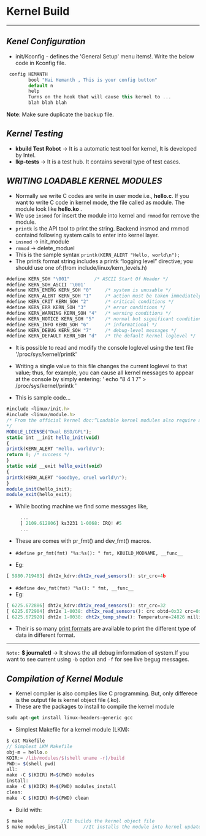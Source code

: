 # Kernel Build
---

***Kenel Configuration***
---

 * init/Kconfig - defines the 'General Setup' menu items!. Write the below code in Kconfig file.

```javascript
 config HEMANTH
        bool "Hai Hemanth , This is your config button"
        default n
        help
        Turns on the hook that will cause this kernel to ...
        blah blah blah
```
**Note**: Make sure duplicate the backup file. 

***Kernel Testing***
---

 * **kbuild Test Robot**  -> It is a automatic test tool for kernel, It is developed by Intel. 
 * **lkp-tests**    -> It is a test hub. It contains several type of test cases.


***WRITING LOADABLE KERNEL MODULES***
---

 * Normally we write C codes are write in user mode i.e., **hello.c**. If you want to write C code in kernel mode, the file called as module. The module look like **hello.ko** . 
 * We use `insmod` for insert the module into kernel and `rmmod` for remove the module.
 * `printk` is the API tool to print the string. Backend insmod and rmmod containd following system calls to enter into kernel layer.
 * `insmod`  -> init_module
 * `rmmod`   -> delete_moduel   
 * This is the sample syntax 
	`printk(KERN_ALERT "Hello, world\n");`
 * The printk format string includes a printk “logging level” directive; you should use one of:(from include/linux/kern_levels.h)
```javascript
#define KERN_SOH "\001"  		/* ASCII Start Of Header */
#define KERN_SOH_ASCII '\001'
#define KERN_EMERG KERN_SOH "0" 	/* system is unusable */
#define KERN_ALERT KERN_SOH "1" 	/* action must be taken immediately */
#define KERN_CRIT KERN_SOH "2" 		/* critical conditions */
#define KERN_ERR KERN_SOH "3" 		/* error conditions */
#define KERN_WARNING KERN_SOH "4" 	/* warning conditions */
#define KERN_NOTICE KERN_SOH "5"	/* normal but significant condition */
#define KERN_INFO KERN_SOH "6" 		/* informational */
#define KERN_DEBUG KERN_SOH "7" 	/* debug-level messages */
#define KERN_DEFAULT KERN_SOH "d" 	/* the default kernel loglevel */
```
 * It is possible to read and modify the console loglevel using the text file
	'/proc/sys/kernel/printk'
 * Writing a single value to this file changes the current loglevel to that value; thus, for example, you can cause all kernel messages to appear at the console by simply entering:
	' echo “8 4 1 7” > /proc/sys/kernel/printk '

 * This is sample code...

```javascript
#include <linux/init.h>
#include <linux/module.h>
/* From the official kernel doc:“Loadable kernel modules also require a MODULE_LICENSE() tag. This tag is neither a replacement for proper source code license information (SPDX-License-Identifier) nor in any way relevant for expressing or determining the exact license under which the source code of the module is provided. [...]”
*/
MODULE_LICENSE("Dual BSD/GPL");
static int __init hello_init(void)
{
printk(KERN_ALERT "Hello, world\n");
return 0; /* success */
}
static void __exit hello_exit(void)
{
printk(KERN_ALERT "Goodbye, cruel world\n");
}
module_init(hello_init);
module_exit(hello_exit);
```
 * While booting machine we find some messages like,
	 
```javascript
	 ...
	 [ 2109.612806] ks3231 1-0068: IRQ! #5
	 ... 
```
 * These are comes with pr_fmt() and dev_fmt() macros.
	
  * `#define pr_fmt(fmt) "%s:%s(): " fmt, KBUILD_MODNAME, __func__`
  * Eg:
```javascript
[ 5980.719483] dht2x_kdrv:dht2x_read_sensors(): str_crc=4b
```
  * `#define dev_fmt(fmt) "%s(): " fmt, __func__`
  * Eg:
```javascript
[ 6225.672886] dht2x_kdrv:dht2x_read_sensors(): str_crc=32
[ 6225.672904] dht2x 1-0038: dht2x_read_sensors(): crc obtd=0x32 crc=0x32
[ 6225.672920] dht2x 1-0038: dht2x_temp_show(): Temperature=24826 milliC
```
 * Their is so many [print formats](https://www.kernel.org/doc/Documentation/printk-formats.txt) are available to print the different type of data in different format. 
 

---
 `Note:` **$ journalctl** -> It shows the all debug imformation of system.If you want to see current using `-b` option and `-f` for see live begug messages. 

***Compilation of Kernel Module***
---

 * Kernel compiler is also compiles like C programming. But, only differece is the output file is kernel object file (.ko).
 * These are the packages to install to compile the kernel module
```javascript
sudo apt-get install linux-headers-generic gcc
```
 * Simplest Makefile for a kernel module (LKM):
```javascript
$ cat Makefile
// Simplest LKM Makefile
obj-m = hello.o
KDIR:= /lib/modules/$(shell uname -r)/build
PWD:= $(shell pwd)
all:
make -C $(KDIR) M=$(PWD) modules
install:
make -C $(KDIR) M=$(PWD) modules_install
clean:
make -C $(KDIR) M=$(PWD) clean
```
 * Build with:
```javascript
$ make				//It builds the kernel object file
$ make modules_install		//It installs the module into kernel updates
```

